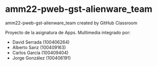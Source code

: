 # amm22-pweb-gst-alienware_team
amm22-pweb-gst-alienware_team created by GitHub Classroom

Proyecto de la asignatura de Apps. Multimedia integrado por:
- David Serrada (100406264)
- Alberto Sanz (100409163)
- Carlos García (100409404)
- Jorge González (100406191)
